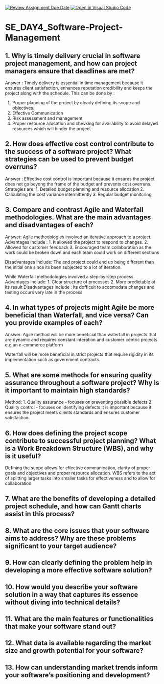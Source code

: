 [![Review Assignment Due Date](https://classroom.github.com/assets/deadline-readme-button-22041afd0340ce965d47ae6ef1cefeee28c7c493a6346c4f15d667ab976d596c.svg)](https://classroom.github.com/a/9pw6JKcu)
[![Open in Visual Studio Code](https://classroom.github.com/assets/open-in-vscode-2e0aaae1b6195c2367325f4f02e2d04e9abb55f0b24a779b69b11b9e10269abc.svg)](https://classroom.github.com/online_ide?assignment_repo_id=15984766&assignment_repo_type=AssignmentRepo)
# SE_DAY4_Software-Project-Management
## 1. Why is timely delivery crucial in software project management, and how can project managers ensure that deadlines are met?
Answer : Timely delivery is essential in time management because it ensures client satisfaction, enhances reputation credibility and keeps the project along with the schedule.
This can be done by : 
1. Proper planning of the project by clearly defining its scope and objectives.
2. Effective Communication
3. Risk assessment and management
4. Proper resource allocation and chevking for availability to avoid delayed resources which will hinder the project

## 2. How does effective cost control contribute to the success of a software project? What strategies can be used to prevent budget overruns?
Answer : Effective cost control is important because it ensures the project does not go beyong the frame of the budget anf prevents cost overruns.
Strategies are :1. Detailed budget planning and resource allocation
2. Calculating the cost variance intermittently
3. Regular budget monitoring


## 3. Compare and contrast Agile and Waterfall methodologies. What are the main advantages and disadvantages of each?
Answer: Agile methodologies involved an iterative approach to a project. Advantages include : 1. It allowed the project to respond to changes.
2. Allowed for customer feedback 
3. Encouraged team collaboration as the work could be broken down and each team could work on different sections

Disadvantages include: 
 The end project could end up being different than the initial one since its been subjected to a lot of iteration.
 

While Waterfall methodologies involved a step-by-step process. 
Advantages include: 1. Clear structure of processes
2. More predictable of its result
Disadvantages include : Its dofficult to accomodate changes and testing occurs very late in the process
## 4. In what types of projects might Agile be more beneficial than Waterfall, and vice versa? Can you provide examples of each?
Answer: Agile method will be more beneficial than waterfall in projects that are dynamic and requires constant interation and customer centric projects e.g an e-commerce platform

Waterfall will be more beneficial in strict projects that require rigidity in its implementation such as government contracts.
## 5. What are some methods for ensuring quality assurance throughout a software project? Why is it important to maintain high standards?
Method: 1. Quality assurance - focuses on preventing possible defects
2. Quality control - focuses on identifying defects
It is important because it ensures the project meets clients standards and ensures customer satisfaction.
## 6. How does defining the project scope contribute to successful project planning? What is a Work Breakdown Structure (WBS), and why is it useful?
Defining the scope allows for effective communication, clarity of proper goals and objectives and proper resource allocation.
WBS refers to the act of splitting larger tasks into smaller tasks for effectiveness and to allow for collaboration
## 7. What are the benefits of developing a detailed project schedule, and how can Gantt charts assist in this process?
## 8. What are the core issues that your software aims to address? Why are these problems significant to your target audience?
## 9. How can clearly defining the problem help in developing a more effective software solution?
## 10. How would you describe your software solution in a way that captures its essence without diving into technical details?
## 11. What are the main features or functionalities that make your software stand out?
## 12. What data is available regarding the market size and growth potential for your software?
## 13. How can understanding market trends inform your software’s positioning and development?
